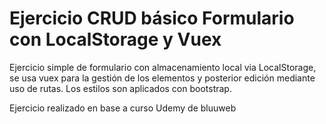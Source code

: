 # Ejercicio CRUD básico Formulario con LocalStorage y Vuex

Ejercicio simple de formulario con almacenamiento local via LocalStorage, se usa vuex para la gestión de los elementos y posterior edición mediante uso de rutas. Los estilos son aplicados con bootstrap.

Ejercicio realizado en base a curso Udemy de bluuweb 
